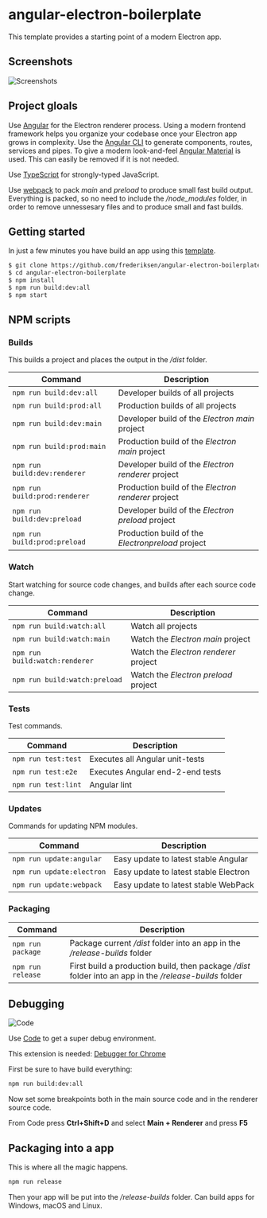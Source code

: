 # angular-electron-boilerplate

This template provides a starting point of a modern Electron app.

## Screenshots
![Screenshots](https://file.io/yV3kuC)

## Project gloals

Use [Angular](https://angular.io/) for the Electron renderer process. Using a modern frontend framework helps you organize your codebase once your Electron app grows in complexity. Use the [Angular CLI](https://cli.angular.io/) to generate components, routes, services and pipes. To give a modern look-and-feel [Angular Material](https://material.angular.io/) is used. This can easily be removed if it is not needed.

Use [TypeScript](https://www.typescriptlang.org/) for strongly-typed JavaScript.

Use [webpack](https://webpack.js.org/) to pack *main* and *preload* to produce small fast build output. Everything is packed, so no need to include the */node_modules* folder, in order to remove unnessesary files and to produce small and fast builds.

## Getting started

In just a few minutes you have build an app using this [template](https://github.blog/2019-06-06-generate-new-repositories-with-repository-templates/).

```bash
$ git clone https://github.com/frederiksen/angular-electron-boilerplate
$ cd angular-electron-boilerplate
$ npm install
$ npm run build:dev:all
$ npm start
```

## NPM scripts

### Builds

This builds a project and places the output in the */dist* folder.

| Command | Description |
| --- | --- |
| `npm run build:dev:all` | Developer builds of all projects |
| `npm run build:prod:all` | Production builds of all projects |
| `npm run build:dev:main` | Developer build of the *Electron main* project |
| `npm run build:prod:main` | Production build of the *Electron main* project |
| `npm run build:dev:renderer` | Developer build of the *Electron renderer* project |
| `npm run build:prod:renderer` | Production build of the *Electron renderer* project |
| `npm run build:dev:preload` | Developer build of the *Electron preload* project |
| `npm run build:prod:preload` | Production build of the *Electronpreload* project |

### Watch

Start watching for source code changes, and builds after each source code change.

| Command | Description |
| --- | --- |
| `npm run build:watch:all` | Watch all projects |
| `npm run build:watch:main` | Watch the *Electron main* project |
| `npm run build:watch:renderer` | Watch the *Electron renderer* project |
| `npm run build:watch:preload` | Watch the *Electron preload* project |

### Tests

Test commands.

| Command | Description |
| --- | --- |
| `npm run test:test` | Executes all Angular unit-tests |
| `npm run test:e2e` | Executes Angular end-2-end tests |
| `npm run test:lint` | Angular lint |

### Updates

Commands for updating NPM modules.

| Command | Description |
| --- | --- |
| `npm run update:angular` | Easy update to latest stable Angular |
| `npm run update:electron` | Easy update to latest stable Electron |
| `npm run update:webpack` | Easy update to latest stable WebPack |

### Packaging

| Command | Description |
| --- | --- |
| `npm run package` | Package current */dist* folder into an app in the */release-builds* folder |
| `npm run release` | First build a production build, then package */dist* folder into an app in the */release-builds* folder |

## Debugging

![Code](https://upload.wikimedia.org/wikipedia/en/e/e9/VS_Code_%28Insiders%29.png)

Use [Code](https://code.visualstudio.com/) to get a super debug environment.

This extension is needed: [Debugger for Chrome](https://marketplace.visualstudio.com/items?itemName=msjsdiag.debugger-for-chrome)

First be sure to have build everything:

```bash
npm run build:dev:all
```

Now set some breakpoints both in the main source code and in the renderer source code.

From Code press **Ctrl+Shift+D** and select **Main + Renderer** and press **F5**

## Packaging into a app

This is where all the magic happens.

```bash
npm run release
```

Then your app will be put into the */release-builds* folder. Can build apps for Windows, macOS and Linux.
